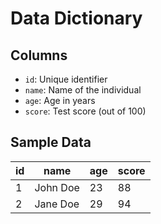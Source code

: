 # Data Dictionary

## Columns
- `id`: Unique identifier
- `name`: Name of the individual
- `age`: Age in years
- `score`: Test score (out of 100)

## Sample Data
| id | name     | age | score |
|----|----------|-----|-------|
| 1  | John Doe | 23  | 88    |
| 2  | Jane Doe | 29  | 94    |
